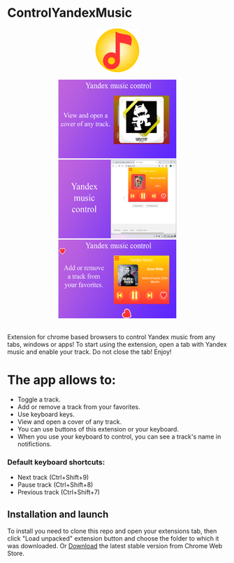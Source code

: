 # ControlYandexMusic
<div>
    <p align="center">
        <img src="https://github.com/Night-Soft/readme/blob/master/ControlYandexMusic/icon.png" width="100" height="100">
    </p>
    <p align="center">
        <img src="https://github.com/Night-Soft/readme/blob/master/ControlYandexMusic/cover.png" width="270" height="180">
        <img src="https://github.com/Night-Soft/readme/blob/master/ControlYandexMusic/Browser.png" width="270" height="180">
        <img src="https://github.com/Night-Soft/readme/blob/master/ControlYandexMusic/like.png" width="270" height="180">
    </p>
    <br>
    <span>Extension for chrome based browsers to control Yandex music from any tabs, windows or apps!
        To start using the extension, open a tab with Yandex music and enable your track.
        Do not close the tab! Enjoy!
    </span>
    <h1>The app allows to:</h1>
    <ul>
        <li>Toggle a track.</li>
        <li>Add or remove a track from your favorites.</li>
        <li>Use keyboard keys.</li>
        <li>View and open a cover of any track.</li>
        <li>You can use buttons of this extension or your keyboard.</li>
        <li>When you use your keyboard to control, you can see a track's name in notifictions.</li>
    </ul>
    <h3>Default keyboard shortcuts:</h3>
    <ul class="ul">
        <li>Next track (Ctrl+Shift+9)</li>
        <li>Pause track (Ctrl+Shift+8)</li>
        <li>Previous track (Ctrl+Shift+7)</li>
    </ul>
    <h2>Installation and launch</h2>
    <p>
    To install you need to clone this repo and open your extensions tab, then click "Load unpacked" extension button and choose the folder to which it was downloaded. Or  
        <a href="https://github.com/Night-Soft/MyCountDownTimer/releases">Download</a> the latest stable version from Chrome Web Store.
    </p>
</div>
